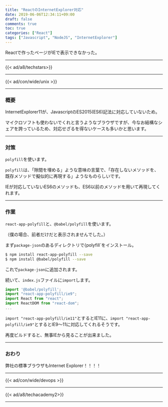 ```yaml
---
title: "ReactのInternetExplorer対応"
date: 2019-06-06T12:34:11+09:00
draft: false
comments: true
toc: true
categories: ["React"]
tags: ["Javascript", "NodeJS", "InternetExplorer"]
---
```


Reactで作ったページがIEで表示できなかった。

<!--more-->

---

{{< ad/a8/techstars>}}

---

{{< ad/con/wide/unix >}}

---

### 概要

InternetExplorer11が、JavascriptのES2015(ES6)記法に対応していないため。

マイクロソフトも使わないでくれと言うようなブラウザですが、今なお結構なシェアを誇っているため、対応せざるを得ないケースも多いかと思います。

---

### 対策

`polyfill`を使います。

`polyfill`は、「隙間を埋める」ような意味の言葉で、「存在しないメソッドを、既存メソッドで擬似的に再現する」ようなものらしいです。

IEが対応していないES6のメソッドも、ES6以前のメソッドを用いて再現してくれます。

---

### 作業

`react-app-polyfill`と、`@babel/polyfill`を使います。

（僕の場合、前者だけだと表示されませんでした。）

まず`package-json`のあるディレクトリで{polyfill`をインストール。

```sh
$ npm install react-app-polyfill --save
$ npm install @babel/polyfill --save
```

これで`package-json`に追加されます。

続いて、`index.js`ファイルに`import`します。

```js
import '@babel/polyfill'; 
import "react-app-polyfill/ie9";
import React from "react";
import ReactDOM from "react-dom";
...
```

`import "react-app-polyfill/ie11"`とするとIE11に、`import "react-app-polyfill/ie9"`とするとIE9〜11に対応してくれるそうです。

再度ビルドすると、無事IEから見ることが出来ました。

---

### おわり

弊社の標準ブラウザもInternet Explorer！！！！

---

{{< ad/con/wide/devops >}}

---

{{< ad/a8/techacademy2>}}

---
